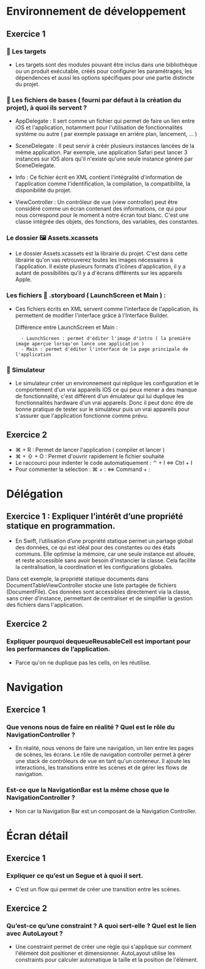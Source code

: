 
# Environnement de développement

## Exercice 1

### 🎯 Les targets

- Les targets sont des modules pouvant être inclus dans une bibliothèque ou un produit exécutable, créés pour configurer les paramétrages, les dépendences et aussi les options spécifiques pour une partie distincte du projet.

### 🧷 Les fichiers de bases ( fourni par défaut à la création du projet), à quoi ils servent ?

- AppDelegate : Il sert comme un fichier qui permet de faire un lien entre iOS et l'application, notamment pour l'utilisation de fonctionnalités système ou autre ( par exemple passage en arrière plan, lancement, ... )

- SceneDelegate : Il peut servir à créér plusieurs instances lancées de la même application. Par exemple, une application Safari peut lancer 3 instances sur iOS alors qu'il n'existe qu'une seule instance généré par SceneDelegate.
        
- Info : Ce fichier écrit en XML contient l'intégralité d'information de l'application comme l'identification, la compilation, la compatibilité, la disponibilité du projet.

- ViewController : Un contrôleur de vue (view controller) peut être considéré comme un écran contenant des informations, ce qui pour nous correspond pour le moment à notre écran tout blanc. C'est une classe intégrée des objets, des fonctions, des variables, des constantes.

### Le dossier 🖼️ Assets.xcassets

- Le dossier Assets.xcassets est la librairie du projet. C'est dans cette librairie qu'on vas retrouverez toutes les images nécessaires à l'application. Il existe plusieurs formats d'icônes d'application, il y a autant de possibilités qu'il y a d'écrans différents sur les appareils Apple.

### Les fichiers 🎨 .storyboard ( LaunchScreen et Main ) :

- Ces fichiers écrits en XML servent comme l'interface de l'application, ils permettent de modifier l'interface grâce à l'Interface Builder.

    Différence entre LaunchScreen et Main :

        - LaunchScreen : permet d'éditer l'image d'intro ( la première image aperçue lorsqu'on lance une application )
        - Main : permet d'éditer l'interface de la page principale de l'application

### 📱 Simulateur

- Le simulateur créer un environnement qui réplique les configuration et le comportement d'un vrai appareils IOS ce qui peux mener a des manque de fonctionnalité, c'est différent d'un émulateur qui lui duplique les fonctionnalités hardware d'un vrai appareils. Donc il peut donc être de bonne pratique de tester sur le simulateur puis un vrai appareils pour s'assurer que l'application fonctionne comme prévu.

## Exercice 2

- ⌘ + R : Permet de lancer l'application ( compiler et lancer )
- ⌘ + ⇧ + O : Permet d'ouvrir rapidement le fichier souhaité
- Le raccourci pour indenter le code automatiquement : ⌃ + I <=> Ctrl + I
- Pour commenter la sélection : ⌘ + : <=> Command + :

# Délégation

## Exercice 1 : Expliquer l’intérêt d’une propriété statique en programmation.

- En Swift, l’utilisation d’une propriété statique permet un partage global des données, ce qui est idéal pour des constantes ou des états communs. Elle optimise la mémoire, car une seule instance est allouée, et reste accessible sans avoir besoin d'instancier la classe. Cela facilite la centralisation, la coordination et les configurations globales.

Dans cet exemple, la propriété statique documents dans DocumentTableViewController stocke une liste partagée de fichiers (DocumentFile). Ces données sont accessibles directement via la classe, sans créer d'instance, permettant de centraliser et de simplifier la gestion des fichiers dans l'application.

## Exercice 2

### Expliquer pourquoi dequeueReusableCell est important pour les performances de l’application.

- Parce qu'on ne duplique pas les cells, on les réutilise.


# Navigation

## Exercice 1

### Que venons nous de faire en réalité ? Quel est le rôle du NavigationController ?

- En réalité, nous venons de faire une navigation, un lien entre les pages de scènes, les écrans. Le rôle de navigation controller permet à gérer une stack de contrôleurs de vue en tant qu'un conteneur.
Il ajoute les interactions, les transitions entre les scènes et de gérer les flows de navigation.

### Est-ce que la NavigationBar est la même chose que le NavigationController ?

- Non car la Navigation Bar est un composant de la Navigation Controller.

# Écran détail

## Exercice 1

### Expliquer ce qu’est un Segue et à quoi il sert.

- C'est un flow qui permet de créer une transition entre les scènes.

## Exercice 2

### Qu’est-ce qu’une constraint ? A quoi sert-elle ? Quel est le lien avec AutoLayout ?

- Une constraint permet de créer une règle qui s'applique sur comment l'élément doit positioner et dimensionner. AutoLayout utilise les constraints pour calculer automatique la taille et la position de l'élément.


